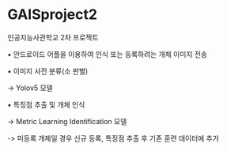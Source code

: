 # GAISproject2
인공지능사관학교 2차 프로젝트

▪ 안드로이드 어플을 이용하여 인식 또는 등록하려는 개체 이미지 전송

▪ 이미지 사전 분류(소 판별)

   -> Yolov5 모델
   
▪ 특징점 추출 및 개체 인식

   -> Metric Learning Identification 모델
   
   -> 미등록 개체일 경우 신규 등록, 특징점 추출 후 기존 훈련 데이터에 추가
